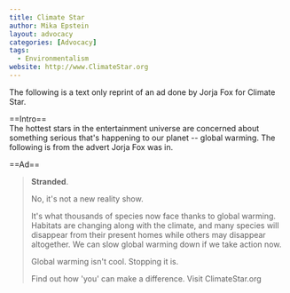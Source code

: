 ```yaml
---
title: Climate Star
author: Mika Epstein
layout: advocacy
categories: [Advocacy]
tags: 
  - Environmentalism
website: http://www.ClimateStar.org
---
```


The following is a text only reprint of an ad done by Jorja Fox for Climate Star.

==Intro==  
The hottest stars in the entertainment universe are concerned about something serious that's happening to our planet -- global warming. The following is from the advert Jorja Fox was in.

==Ad==

> **Stranded**.
> 
> No, it's not a new reality show.
> 
> It's what thousands of species now face thanks to global warming. Habitats are changing along with the climate, and many species will disappear from their present homes while others may disappear altogether. We can slow global warming down if we take action now.
> 
> Global warming isn't cool. Stopping it is.
> 
> Find out how 'you' can make a difference. Visit ClimateStar.org
